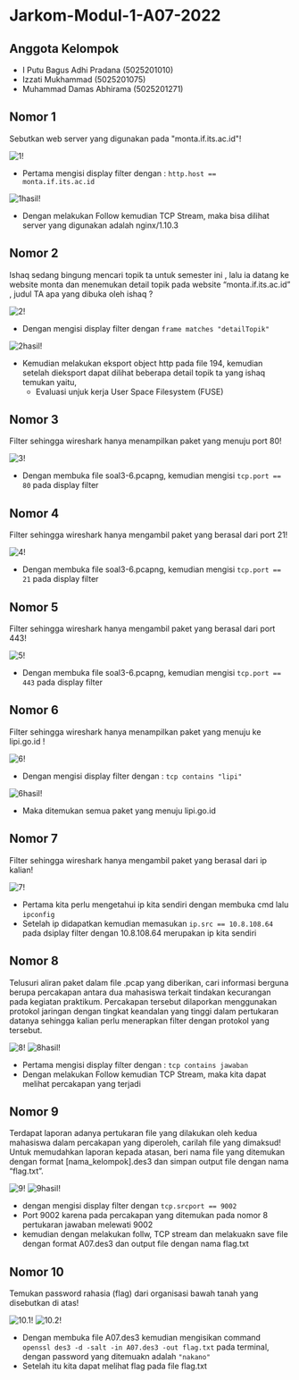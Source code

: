 # Jarkom-Modul-1-A07-2022

## Anggota Kelompok

- I Putu Bagus Adhi Pradana (5025201010)
- Izzati Mukhammad (5025201075)
- Muhammad Damas Abhirama (5025201271)


## Nomor 1
Sebutkan web server yang digunakan pada "monta.if.its.ac.id"! 

![1!](img/1.v2.png)

- Pertama mengisi display filter dengan : `http.host == monta.if.its.ac.id`

![1hasil!](img/1hasil.v2.png)

- Dengan melakukan Follow kemudian TCP Stream, maka bisa dilihat server yang digunakan adalah  nginx/1.10.3

## Nomor 2
Ishaq sedang bingung mencari topik ta untuk semester ini , lalu ia datang ke website monta dan menemukan detail topik pada website “monta.if.its.ac.id” , judul TA apa yang dibuka oleh ishaq ?

![2!](img/2.png)

- Dengan mengisi display filter dengan `frame matches "detailTopik"`

![2hasil!](img/2hasil.png)

- Kemudian melakukan eksport object http pada file 194, kemudian setelah dieksport dapat dilihat beberapa detail topik ta yang ishaq temukan yaitu,
  - Evaluasi unjuk kerja User Space Filesystem (FUSE)

## Nomor 3
Filter sehingga wireshark hanya menampilkan paket yang menuju port 80! 

![3!](img/3.png)

- Dengan membuka file soal3-6.pcapng, kemudian mengisi `tcp.port == 80` pada display filter

## Nomor 4
Filter sehingga wireshark hanya mengambil paket yang berasal dari port 21!

![4!](img/4.png)

- Dengan membuka file soal3-6.pcapng, kemudian mengisi `tcp.port == 21` pada display filter

## Nomor 5
Filter sehingga wireshark hanya mengambil paket yang berasal dari port 443!

![5!](img/5.png)

- Dengan membuka file soal3-6.pcapng, kemudian mengisi `tcp.port == 443` pada display filter

## Nomor 6
Filter sehingga wireshark hanya menampilkan paket yang menuju ke lipi.go.id !

![6!](img/6.png)

- Dengan mengisi display filter dengan : `tcp contains "lipi"`

![6hasil!](img/6hasil.png)

- Maka ditemukan semua paket yang menuju lipi.go.id

## Nomor 7
Filter sehingga wireshark hanya mengambil paket yang berasal dari ip kalian!

![7!](img/7.png)

- Pertama kita perlu mengetahui ip kita sendiri dengan membuka cmd lalu `ipconfig`
- Setelah ip didapatkan kemudian memasukan `ip.src == 10.8.108.64` pada dsiplay filter dengan 10.8.108.64 merupakan ip kita sendiri

## Nomor 8
Telusuri aliran paket dalam file .pcap yang diberikan, cari informasi berguna berupa percakapan antara dua mahasiswa terkait tindakan kecurangan pada kegiatan praktikum. Percakapan tersebut dilaporkan menggunakan protokol jaringan dengan tingkat keandalan yang tinggi dalam pertukaran datanya sehingga kalian perlu menerapkan filter dengan protokol yang tersebut.

![8!](img/8.png)
![8hasil!](img/8hasil.png)

- Pertama mengisi display filter dengan : `tcp contains jawaban`
- Dengan melakukan Follow kemudian TCP Stream, maka kita dapat melihat percakapan yang terjadi

## Nomor 9
Terdapat laporan adanya pertukaran file yang dilakukan oleh kedua mahasiswa dalam percakapan yang diperoleh, carilah file yang dimaksud! Untuk memudahkan laporan kepada atasan, beri nama file yang ditemukan dengan format [nama_kelompok].des3 dan simpan output file dengan nama “flag.txt”.

![9!](img/9.png)
![9hasil!](img/9hasil.png)

- dengan mengisi display filter dengan `tcp.srcport == 9002`
- Port 9002 karena pada percakapan yang ditemukan pada nomor 8 pertukaran jawaban melewati 9002
- kemudian dengan melakukan follw, TCP stream dan melakuakn save file dengan format A07.des3 dan output file dengan nama flag.txt

## Nomor 10
Temukan password rahasia (flag) dari organisasi bawah tanah yang disebutkan di atas!

![10.1!](img/10.1.png)
![10.2!](img/10.2.png)

- Dengan membuka file A07.des3 kemudian mengisikan command `openssl des3 -d -salt -in A07.des3 -out flag.txt` pada terminal, dengan password yang ditemuakn adalah `"nakano"`
- Setelah itu kita dapat melihat flag pada file flag.txt
